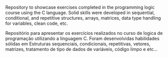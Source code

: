Repository to showcase exercises completed in the programming logic course using the C language. Solid skills were developed in sequential, conditional, and repetitive structures, arrays, matrices, data type handling for variables, clean code, etc.

Repositório para apresentar os exercícios realizados no curso de logica de programação utilizando a linguagem C. Foram desenvolvidas habilidades sólidas em Estruturas sequenciais, condicionais, repetitivas, vetores, matrizes, tratamento de tipo de dados de variáveis, código limpo e etc... 
